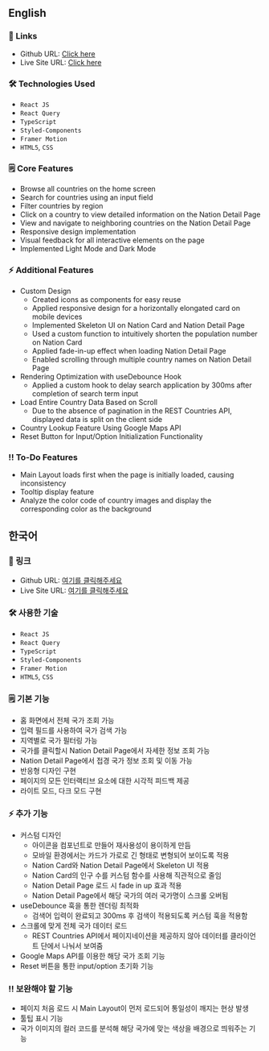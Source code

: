 ## English

### 🔗 Links

- Github URL: [Click here](https://github.com/tripkmin/countries)
- Live Site URL: [Click here](https://countries-tripkmin.vercel.app/)

### 🛠️ Technologies Used

- `React JS`
- `React Query`
- `TypeScript`
- `Styled-Components`
- `Framer Motion`
- `HTML5`, `CSS`

### 🗒️ Core Features

- Browse all countries on the home screen
- Search for countries using an input field
- Filter countries by region
- Click on a country to view detailed information on the Nation Detail Page
- View and navigate to neighboring countries on the Nation Detail Page
- Responsive design implementation
- Visual feedback for all interactive elements on the page
- Implemented Light Mode and Dark Mode

### ⚡ Additional Features

- Custom Design
  - Created icons as components for easy reuse
  - Applied responsive design for a horizontally elongated card on mobile devices
  - Implemented Skeleton UI on Nation Card and Nation Detail Page
  - Used a custom function to intuitively shorten the population number on Nation Card
  - Applied fade-in-up effect when loading Nation Detail Page
  - Enabled scrolling through multiple country names on Nation Detail Page
- Rendering Optimization with useDebounce Hook
  - Applied a custom hook to delay search application by 300ms after completion of search term input
- Load Entire Country Data Based on Scroll
  - Due to the absence of pagination in the REST Countries API, displayed data is split on the client side
- Country Lookup Feature Using Google Maps API
- Reset Button for Input/Option Initialization Functionality

### ‼️ To-Do Features

- Main Layout loads first when the page is initially loaded, causing inconsistency
- Tooltip display feature
- Analyze the color code of country images and display the corresponding color as the background

## 한국어

### 🔗 링크

- Github URL: [여기를 클릭해주세요](https://github.com/tripkmin/countries)
- Live Site URL: [여기를 클릭해주세요](https://countries-tripkmin.vercel.app/)

### 🛠️ 사용한 기술

- `React JS`
- `React Query`
- `TypeScript`
- `Styled-Components`
- `Framer Motion`
- `HTML5`, `CSS`

### 🗒️ 기본 기능

- 홈 화면에서 전체 국가 조회 가능
- 입력 필드를 사용하여 국가 검색 가능
- 지역별로 국가 필터링 가능
- 국가를 클릭할시 Nation Detail Page에서 자세한 정보 조회 가능
- Nation Detail Page에서 접경 국가 정보 조회 및 이동 가능
- 반응형 디자인 구현
- 페이지의 모든 인터랙티브 요소에 대한 시각적 피드백 제공
- 라이트 모드, 다크 모드 구현

### ⚡ 추가 기능

- 커스텀 디자인
  - 아이콘을 컴포넌트로 만들어 재사용성이 용이하게 만듬
  - 모바일 환경에서는 카드가 가로로 긴 형태로 변형되어 보이도록 적용
  - Nation Card와 Nation Detail Page에서 Skeleton UI 적용
  - Nation Card의 인구 수를 커스텀 함수를 사용해 직관적으로 줄임
  - Nation Detail Page 로드 시 fade in up 효과 적용
  - Nation Detail Page에서 해당 국가의 여러 국가명이 스크롤 오버됨
- useDebounce 훅을 통한 렌더링 최적화
  - 검색어 입력이 완료되고 300ms 후 검색이 적용되도록 커스텀 훅을 적용함
- 스크롤에 맞게 전체 국가 데이터 로드
  - REST Countries API에서 페이지네이션을 제공하지 않아 데이터를 클라이언트 단에서 나눠서 보여줌
- Google Maps API를 이용한 해당 국가 조회 기능
- Reset 버튼을 통한 input/option 초기화 기능

### ‼️ 보완해야 할 기능

- 페이지 처음 로드 시 Main Layout이 먼저 로드되어 통일성이 깨지는 현상 발생
- 툴팁 표시 기능
- 국가 이미지의 컬러 코드를 분석해 해당 국가에 맞는 색상을 배경으로 띄워주는 기능
